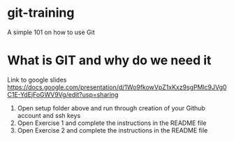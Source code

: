 # git-training
A simple 101 on how to use Git

# What is GIT and why do we need it

Link to google slides
https://docs.google.com/presentation/d/1Wo9fkowVpZ1xKxz9sgPMlc9JVg0C1E-YdEjFoGWV9Vg/edit?usp=sharing

1. Open setup folder above and run through creation of your Github account and ssh keys
2. Open Exercise 1 and complete the instructions in the README file
3. Open Exercise 2 and complete the instructions in the README file 
